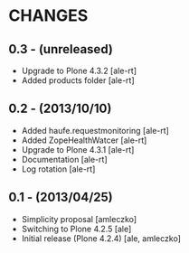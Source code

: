 CHANGES
=======

0.3 - (unreleased)
------------------
- Upgrade to Plone 4.3.2 [ale-rt]
- Added products folder [ale-rt]

0.2 - (2013/10/10)
------------------
- Added haufe.requestmonitoring [ale-rt]
- Added ZopeHealthWatcer [ale-rt]
- Upgrade to Plone 4.3.1 [ale-rt]
- Documentation [ale-rt]
- Log rotation [ale-rt]


0.1 - (2013/04/25)
------------------

 * Simplicity proposal [amleczko]
 * Switching to Plone 4.2.5 [ale]
 * Initial release (Plone 4.2.4) [ale, amleczko]
